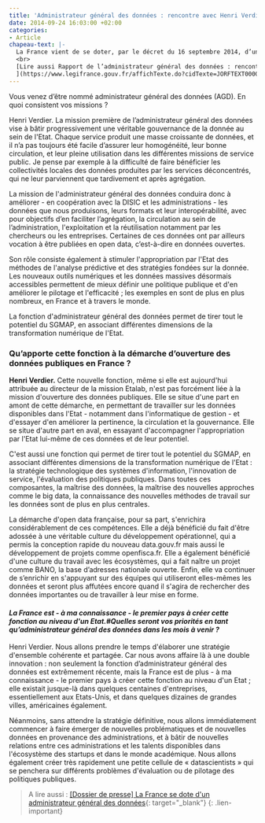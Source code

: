 ```yaml
---
title: 'Administrateur général des données : rencontre avec Henri Verdier'
date: 2014-09-24 16:03:00 +02:00
categories:
- Article
chapeau-text: |-
  La France vient de se doter, par le décret du 16 septembre 2014, d’un administrateur général des données (AGD – en anglais « chief data officer »). C’est la première fois en Europe qu’une telle fonction est créée au niveau national. Placée sous l’autorité du Premier ministre, au sein du secrétariat général pour la modernisation de l’action publique (SGMAP), cette nouvelle mission est confiée à Henri Verdier, directeur d’Etalab, la mission du SGMAP chargée de l’ouverture des données publiques (lire l'arrêté de nomination).
  <br>
  [Lire aussi Rapport de l’administrateur général des données : rencontre avec Henri Verdier
  ](https://www.legifrance.gouv.fr/affichTexte.do?cidTexte=JORFTEXT000029463482)
---
```


Vous venez d’être nommé administrateur général des données (AGD). En quoi consistent vos missions ?

Henri Verdier. La mission première de l’administrateur général des données vise à bâtir progressivement une véritable gouvernance de la donnée au sein de l'Etat. Chaque service produit une masse croissante de données, et il n’a pas toujours été facile d’assurer leur homogénéité, leur bonne circulation, et leur pleine utilisation dans les différentes missions de service public. Je pense par exemple à la difficulté de faire bénéficier les collectivités locales des données produites par les services déconcentrés, qui ne leur parviennent que tardivement et après agrégation.

La mission de l'administrateur général des données conduira donc à améliorer - en coopération avec la DISIC et les administrations - les données que nous produisons, leurs formats et leur interopérabilité, avec pour objectifs d’en faciliter l’agrégation, la circulation au sein de l’administration, l'exploitation et la réutilisation notamment par les chercheurs ou les entreprises. Certaines de ces données ont par ailleurs vocation à être publiées en open data, c’est-à-dire en données ouvertes.

Son rôle consiste également à stimuler l'appropriation par l'Etat des méthodes de l'analyse prédictive et des stratégies fondées sur la donnée. Les nouveaux outils numériques et les données massives désormais accessibles permettent de mieux définir une politique publique et d'en améliorer le pilotage et l'efficacité ; les exemples en sont de plus en plus nombreux, en France et à travers le monde.

 


La fonction d'administrateur général des données permet de tirer tout le potentiel du SGMAP, en associant différentes dimensions de la transformation numérique de l'Etat.

 

### Qu’apporte cette fonction à la démarche d’ouverture des données publiques en France ?

**Henri Verdier.** Cette nouvelle fonction, même si elle est aujourd'hui attribuée au directeur de la mission Etalab, n'est pas forcément liée à la mission d'ouverture des données publiques. Elle se situe d'une part en amont de cette démarche, en permettant de travailler sur les données disponibles dans l'Etat - notamment dans l'informatique de gestion - et d'essayer d'en améliorer la pertinence, la circulation et la gouvernance. Elle se situe d'autre part en aval, en essayant d'accompagner l'appropriation par l'Etat lui-même de ces données et de leur potentiel.

C'est aussi une fonction qui permet de tirer tout le potentiel du SGMAP, en associant différentes dimensions de la transformation numérique de l'Etat : la stratégie technologique des systèmes d'information, l'innovation de service, l'évaluation des politiques publiques. Dans toutes ces composantes, la maîtrise des données, la maîtrise des nouvelles approches comme le big data, la connaissance des nouvelles méthodes de travail sur les données sont de plus en plus centrales.

La démarche d'open data française, pour sa part, s'enrichira considérablement de ces compétences. Elle a déjà bénéficié du fait d'être adossée à une véritable culture du développement opérationnel, qui a permis la conception rapide du nouveau data.gouv.fr mais aussi le développement de projets comme openfisca.fr. Elle a également bénéficié d'une culture du travail avec les écosystèmes, qui a fait naître un projet comme BANO, la base d’adresses nationale ouverte. Enfin, elle va continuer de s’enrichir en s'appuyant sur des équipes qui utiliseront elles-mêmes les données et seront plus affutées encore quand il s'agira de rechercher des données importantes ou de travailler à leur mise en forme.
 

#### *La France est - à ma connaissance - le premier pays à créer cette fonction au niveau d'un Etat.#Quelles seront vos priorités en tant qu’administrateur général des données dans les mois à venir ?*

Henri Verdier. Nous allons prendre le temps d'élaborer une stratégie d'ensemble cohérente et partagée. Car nous avons affaire là à une double innovation : non seulement la fonction d’administrateur général des données est extrêmement récente, mais la France est de plus - à ma connaissance - le premier pays à créer cette fonction au niveau d'un Etat ; elle existait jusque-là dans quelques centaines d'entreprises, essentiellement aux Etats-Unis, et dans quelques dizaines de grandes villes, américaines également.

Néanmoins, sans attendre la stratégie définitive, nous allons immédiatement commencer à faire émerger de nouvelles problématiques et de nouvelles données en provenance des administrations, et à bâtir de nouvelles relations entre ces administrations et les talents disponibles dans l'écosystème des startups et dans le monde académique. Nous allons également créer très rapidement une petite cellule de « datascientists » qui se penchera sur différents problèmes d'évaluation ou de pilotage des politiques publiques.

 

> A lire aussi : [[Dossier de presse] La France se dote d'un administrateur général des données](https://www.modernisation.gouv.fr/node/82859){: target="_blank"}
{: .lien-important}
